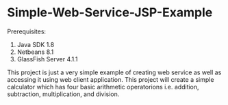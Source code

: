 # Simple-Web-Service-JSP-Example

Prerequisites:
1. Java SDK 1.8
2. Netbeans 8.1
3. GlassFish Server 4.1.1

This project is just a very simple example of creating web service as well as accessing it using web client application. This project will create a simple calculator which has four basic arithmetic operatorions i.e. addition, subtraction, multiplication, and division.
